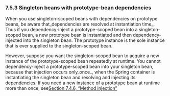 ### 7.5.3 Singleton beans with prototype-bean dependencies

When you use singleton-scoped beans with dependencies on prototype beans, be aware that_dependencies are resolved at instantiation time_. Thus if you dependency-inject a prototype-scoped bean into a singleton-scoped bean, a new prototype bean is instantiated and then dependency-injected into the singleton bean. The prototype instance is the sole instance that is ever supplied to the singleton-scoped bean.

However, suppose you want the singleton-scoped bean to acquire a new instance of the prototype-scoped bean repeatedly at runtime. You cannot dependency-inject a prototype-scoped bean into your singleton bean, because that injection occurs only_once_, when the Spring container is instantiating the singleton bean and resolving and injecting its dependencies. If you need a new instance of a prototype bean at runtime more than once, see[Section 7.4.6, “Method injection”](https://docs.spring.io/spring/docs/current/spring-framework-reference/htmlsingle/#beans-factory-method-injection)

